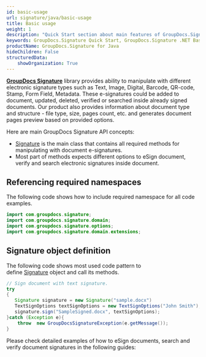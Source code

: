```yaml
---
id: basic-usage
url: signature/java/basic-usage
title: Basic usage
weight: 1
description: "Quick Start section about main features of GroupDocs.Signature API, describes how to sign documents with just couple lines of code."
keywords: GroupDocs.Signature Quick Start, GroupDocs.Signature .NET Basic Usage, GroupDocs.Signature Quick Start C#, GroupDocs.Signature Get Started
productName: GroupDocs.Signature for Java
hideChildren: False
structuredData:
    showOrganization: True
---  
```

[**GroupDocs Signature**](https://products.groupdocs.com/signature/java) library provides ability to manipulate with different electronic signature types such as Text, Image, Digital, Barcode, QR-code, Stamp, Form Field, Metadata. These e-signatures could be added to document, updated, deleted, verified or searched inside already signed documents. Our product also provides information about document type and structure - file type, size, pages count, etc. and generates document pages preview based on provided options.  

Here are main GroupDocs Signature API concepts:

*   [Signature](https://reference.groupdocs.com/signature/java/com.groupdocs.signature/Signature) is the main class that contains all required methods for manipulating with document e-signatures.    
*   Most part of methods expects different options to eSign document, verify and search electronic signatures inside document.
    

## Referencing required namespaces

The following code shows how to include required namespace for all code examples.  

```java
import com.groupdocs.signature;
import com.groupdocs.signature.domain;
import com.groupdocs.signature.options;
import com.groupdocs.signature.domain.extensions;
```

  

## Signature object definition

The following code shows most used code pattern to define [Signature](https://reference.groupdocs.com/signature/java/com.groupdocs.signature/Signature) object and call its methods.

```java
// Sign document with text signature.
try
{
   Signature signature = new Signature("sample.docx")
   TextSignOptions textSignOptions = new TextSignOptions("John Smith");
   signature.sign("SampleSigned.docx", textSignOptions);
}catch (Exception e){
    throw  new GroupDocsSignatureException(e.getMessage());
}

```

Please check detailed examples of how to eSign documents, search and verify document signatures in the following guides:
